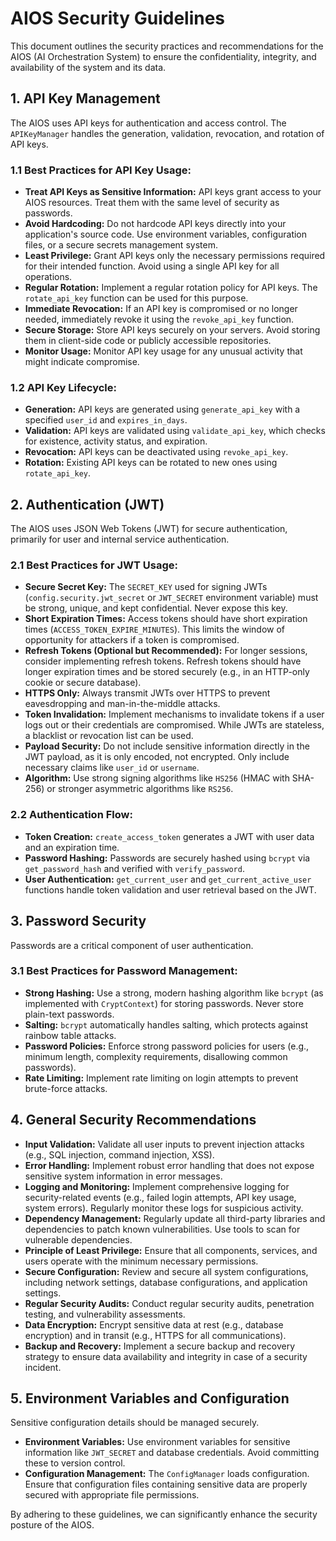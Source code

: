 # AIOS Security Guidelines

This document outlines the security practices and recommendations for the AIOS (AI Orchestration System) to ensure the confidentiality, integrity, and availability of the system and its data.

## 1. API Key Management

The AIOS uses API keys for authentication and access control. The `APIKeyManager` handles the generation, validation, revocation, and rotation of API keys.

### 1.1 Best Practices for API Key Usage:

*   **Treat API Keys as Sensitive Information:** API keys grant access to your AIOS resources. Treat them with the same level of security as passwords.
*   **Avoid Hardcoding:** Do not hardcode API keys directly into your application's source code. Use environment variables, configuration files, or a secure secrets management system.
*   **Least Privilege:** Grant API keys only the necessary permissions required for their intended function. Avoid using a single API key for all operations.
*   **Regular Rotation:** Implement a regular rotation policy for API keys. The `rotate_api_key` function can be used for this purpose.
*   **Immediate Revocation:** If an API key is compromised or no longer needed, immediately revoke it using the `revoke_api_key` function.
*   **Secure Storage:** Store API keys securely on your servers. Avoid storing them in client-side code or publicly accessible repositories.
*   **Monitor Usage:** Monitor API key usage for any unusual activity that might indicate compromise.

### 1.2 API Key Lifecycle:

*   **Generation:** API keys are generated using `generate_api_key` with a specified `user_id` and `expires_in_days`.
*   **Validation:** API keys are validated using `validate_api_key`, which checks for existence, activity status, and expiration.
*   **Revocation:** API keys can be deactivated using `revoke_api_key`.
*   **Rotation:** Existing API keys can be rotated to new ones using `rotate_api_key`.

## 2. Authentication (JWT)

The AIOS uses JSON Web Tokens (JWT) for secure authentication, primarily for user and internal service authentication.

### 2.1 Best Practices for JWT Usage:

*   **Secure Secret Key:** The `SECRET_KEY` used for signing JWTs (`config.security.jwt_secret` or `JWT_SECRET` environment variable) must be strong, unique, and kept confidential. Never expose this key.
*   **Short Expiration Times:** Access tokens should have short expiration times (`ACCESS_TOKEN_EXPIRE_MINUTES`). This limits the window of opportunity for attackers if a token is compromised.
*   **Refresh Tokens (Optional but Recommended):** For longer sessions, consider implementing refresh tokens. Refresh tokens should have longer expiration times and be stored securely (e.g., in an HTTP-only cookie or secure database).
*   **HTTPS Only:** Always transmit JWTs over HTTPS to prevent eavesdropping and man-in-the-middle attacks.
*   **Token Invalidation:** Implement mechanisms to invalidate tokens if a user logs out or their credentials are compromised. While JWTs are stateless, a blacklist or revocation list can be used.
*   **Payload Security:** Do not include sensitive information directly in the JWT payload, as it is only encoded, not encrypted. Only include necessary claims like `user_id` or `username`.
*   **Algorithm:** Use strong signing algorithms like `HS256` (HMAC with SHA-256) or stronger asymmetric algorithms like `RS256`.

### 2.2 Authentication Flow:

*   **Token Creation:** `create_access_token` generates a JWT with user data and an expiration time.
*   **Password Hashing:** Passwords are securely hashed using `bcrypt` via `get_password_hash` and verified with `verify_password`.
*   **User Authentication:** `get_current_user` and `get_current_active_user` functions handle token validation and user retrieval based on the JWT.

## 3. Password Security

Passwords are a critical component of user authentication.

### 3.1 Best Practices for Password Management:

*   **Strong Hashing:** Use a strong, modern hashing algorithm like `bcrypt` (as implemented with `CryptContext`) for storing passwords. Never store plain-text passwords.
*   **Salting:** `bcrypt` automatically handles salting, which protects against rainbow table attacks.
*   **Password Policies:** Enforce strong password policies for users (e.g., minimum length, complexity requirements, disallowing common passwords).
*   **Rate Limiting:** Implement rate limiting on login attempts to prevent brute-force attacks.

## 4. General Security Recommendations

*   **Input Validation:** Validate all user inputs to prevent injection attacks (e.g., SQL injection, command injection, XSS).
*   **Error Handling:** Implement robust error handling that does not expose sensitive system information in error messages.
*   **Logging and Monitoring:** Implement comprehensive logging for security-related events (e.g., failed login attempts, API key usage, system errors). Regularly monitor these logs for suspicious activity.
*   **Dependency Management:** Regularly update all third-party libraries and dependencies to patch known vulnerabilities. Use tools to scan for vulnerable dependencies.
*   **Principle of Least Privilege:** Ensure that all components, services, and users operate with the minimum necessary permissions.
*   **Secure Configuration:** Review and secure all system configurations, including network settings, database configurations, and application settings.
*   **Regular Security Audits:** Conduct regular security audits, penetration testing, and vulnerability assessments.
*   **Data Encryption:** Encrypt sensitive data at rest (e.g., database encryption) and in transit (e.g., HTTPS for all communications).
*   **Backup and Recovery:** Implement a secure backup and recovery strategy to ensure data availability and integrity in case of a security incident.

## 5. Environment Variables and Configuration

Sensitive configuration details should be managed securely.

*   **Environment Variables:** Use environment variables for sensitive information like `JWT_SECRET` and database credentials. Avoid committing these to version control.
*   **Configuration Management:** The `ConfigManager` loads configuration. Ensure that configuration files containing sensitive data are properly secured with appropriate file permissions.

By adhering to these guidelines, we can significantly enhance the security posture of the AIOS.